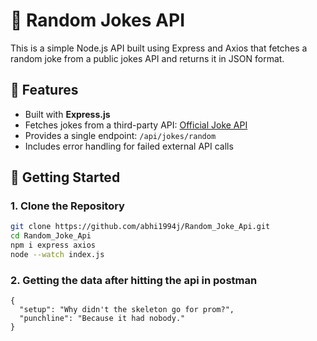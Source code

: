 # 🤣 Random Jokes API

This is a simple Node.js API built using Express and Axios that fetches a random joke from a public jokes API and returns it in JSON format.

## 📌 Features

- Built with **Express.js**
- Fetches jokes from a third-party API: [Official Joke API](https://official-joke-api.appspot.com/)
- Provides a single endpoint: `/api/jokes/random`
- Includes error handling for failed external API calls

## 🚀 Getting Started

### 1. Clone the Repository

```bash
git clone https://github.com/abhi1994j/Random_Joke_Api.git
cd Random_Joke_Api
npm i express axios
node --watch index.js
```
### 2. Getting the data after hitting the api in postman

``` 
{
  "setup": "Why didn't the skeleton go for prom?",
  "punchline": "Because it had nobody."
}
```